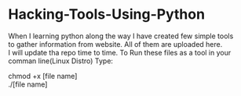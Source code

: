 # Hacking-Tools-Using-Python
When I learning python along the way I have created few simple tools<br>
to gather information from website. All of them are uploaded here.<br>
I will update tha repo time to time.
To Run these files as a tool in your comman line(Linux Distro) Type:<br>

chmod +x [file name]<br>
./[file name]
